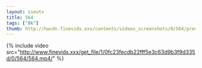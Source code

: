```yaml
--- 
layout: sieutv
title: 564
tags: ["0k"]
thumb: http://hwcdn.finevids.xxx/contents/videos_screenshots/0/564/preview.mp4.jpg
---
```

{% include video src="http://www.finevids.xxx/get_file/1/0fc23fecdb22fff5e3c63d9b3f9d335d/0/564/564.mp4/" %} 

